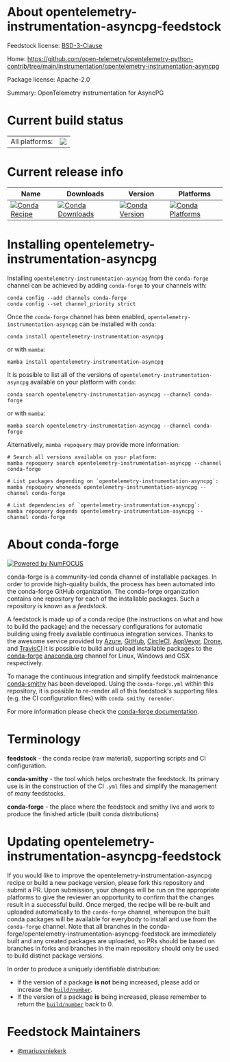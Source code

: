 About opentelemetry-instrumentation-asyncpg-feedstock
=====================================================

Feedstock license: [BSD-3-Clause](https://github.com/conda-forge/opentelemetry-instrumentation-asyncpg-feedstock/blob/main/LICENSE.txt)

Home: https://github.com/open-telemetry/opentelemetry-python-contrib/tree/main/instrumentation/opentelemetry-instrumentation-asyncpg

Package license: Apache-2.0

Summary: OpenTelemetry instrumentation for AsyncPG

Current build status
====================


<table><tr><td>All platforms:</td>
    <td>
      <a href="https://dev.azure.com/conda-forge/feedstock-builds/_build/latest?definitionId=13853&branchName=main">
        <img src="https://dev.azure.com/conda-forge/feedstock-builds/_apis/build/status/opentelemetry-instrumentation-asyncpg-feedstock?branchName=main">
      </a>
    </td>
  </tr>
</table>

Current release info
====================

| Name | Downloads | Version | Platforms |
| --- | --- | --- | --- |
| [![Conda Recipe](https://img.shields.io/badge/recipe-opentelemetry--instrumentation--asyncpg-green.svg)](https://anaconda.org/conda-forge/opentelemetry-instrumentation-asyncpg) | [![Conda Downloads](https://img.shields.io/conda/dn/conda-forge/opentelemetry-instrumentation-asyncpg.svg)](https://anaconda.org/conda-forge/opentelemetry-instrumentation-asyncpg) | [![Conda Version](https://img.shields.io/conda/vn/conda-forge/opentelemetry-instrumentation-asyncpg.svg)](https://anaconda.org/conda-forge/opentelemetry-instrumentation-asyncpg) | [![Conda Platforms](https://img.shields.io/conda/pn/conda-forge/opentelemetry-instrumentation-asyncpg.svg)](https://anaconda.org/conda-forge/opentelemetry-instrumentation-asyncpg) |

Installing opentelemetry-instrumentation-asyncpg
================================================

Installing `opentelemetry-instrumentation-asyncpg` from the `conda-forge` channel can be achieved by adding `conda-forge` to your channels with:

```
conda config --add channels conda-forge
conda config --set channel_priority strict
```

Once the `conda-forge` channel has been enabled, `opentelemetry-instrumentation-asyncpg` can be installed with `conda`:

```
conda install opentelemetry-instrumentation-asyncpg
```

or with `mamba`:

```
mamba install opentelemetry-instrumentation-asyncpg
```

It is possible to list all of the versions of `opentelemetry-instrumentation-asyncpg` available on your platform with `conda`:

```
conda search opentelemetry-instrumentation-asyncpg --channel conda-forge
```

or with `mamba`:

```
mamba search opentelemetry-instrumentation-asyncpg --channel conda-forge
```

Alternatively, `mamba repoquery` may provide more information:

```
# Search all versions available on your platform:
mamba repoquery search opentelemetry-instrumentation-asyncpg --channel conda-forge

# List packages depending on `opentelemetry-instrumentation-asyncpg`:
mamba repoquery whoneeds opentelemetry-instrumentation-asyncpg --channel conda-forge

# List dependencies of `opentelemetry-instrumentation-asyncpg`:
mamba repoquery depends opentelemetry-instrumentation-asyncpg --channel conda-forge
```


About conda-forge
=================

[![Powered by
NumFOCUS](https://img.shields.io/badge/powered%20by-NumFOCUS-orange.svg?style=flat&colorA=E1523D&colorB=007D8A)](https://numfocus.org)

conda-forge is a community-led conda channel of installable packages.
In order to provide high-quality builds, the process has been automated into the
conda-forge GitHub organization. The conda-forge organization contains one repository
for each of the installable packages. Such a repository is known as a *feedstock*.

A feedstock is made up of a conda recipe (the instructions on what and how to build
the package) and the necessary configurations for automatic building using freely
available continuous integration services. Thanks to the awesome service provided by
[Azure](https://azure.microsoft.com/en-us/services/devops/), [GitHub](https://github.com/),
[CircleCI](https://circleci.com/), [AppVeyor](https://www.appveyor.com/),
[Drone](https://cloud.drone.io/welcome), and [TravisCI](https://travis-ci.com/)
it is possible to build and upload installable packages to the
[conda-forge](https://anaconda.org/conda-forge) [anaconda.org](https://anaconda.org/)
channel for Linux, Windows and OSX respectively.

To manage the continuous integration and simplify feedstock maintenance
[conda-smithy](https://github.com/conda-forge/conda-smithy) has been developed.
Using the ``conda-forge.yml`` within this repository, it is possible to re-render all of
this feedstock's supporting files (e.g. the CI configuration files) with ``conda smithy rerender``.

For more information please check the [conda-forge documentation](https://conda-forge.org/docs/).

Terminology
===========

**feedstock** - the conda recipe (raw material), supporting scripts and CI configuration.

**conda-smithy** - the tool which helps orchestrate the feedstock.
                   Its primary use is in the construction of the CI ``.yml`` files
                   and simplify the management of *many* feedstocks.

**conda-forge** - the place where the feedstock and smithy live and work to
                  produce the finished article (built conda distributions)


Updating opentelemetry-instrumentation-asyncpg-feedstock
========================================================

If you would like to improve the opentelemetry-instrumentation-asyncpg recipe or build a new
package version, please fork this repository and submit a PR. Upon submission,
your changes will be run on the appropriate platforms to give the reviewer an
opportunity to confirm that the changes result in a successful build. Once
merged, the recipe will be re-built and uploaded automatically to the
`conda-forge` channel, whereupon the built conda packages will be available for
everybody to install and use from the `conda-forge` channel.
Note that all branches in the conda-forge/opentelemetry-instrumentation-asyncpg-feedstock are
immediately built and any created packages are uploaded, so PRs should be based
on branches in forks and branches in the main repository should only be used to
build distinct package versions.

In order to produce a uniquely identifiable distribution:
 * If the version of a package **is not** being increased, please add or increase
   the [``build/number``](https://docs.conda.io/projects/conda-build/en/latest/resources/define-metadata.html#build-number-and-string).
 * If the version of a package **is** being increased, please remember to return
   the [``build/number``](https://docs.conda.io/projects/conda-build/en/latest/resources/define-metadata.html#build-number-and-string)
   back to 0.

Feedstock Maintainers
=====================

* [@mariusvniekerk](https://github.com/mariusvniekerk/)

